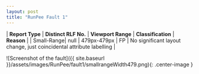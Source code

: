 ```yaml
---
layout: post
title: "RunPee Fault 1"
---
```

| **Report Type** | **Distinct RLF No.** | **Viewport Range** | **Classification** | **Reason** |
| Small-Range| null | 479px-479px | FP | No significant layout change, just coincidental attribute labelling | 

![Screenshot of the fault]({{ site.baseurl }}/assets/images/RunPee/fault1/smallrangeWidth479.png){: .center-image }